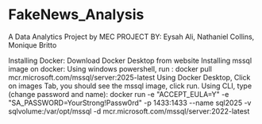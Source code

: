 # FakeNews_Analysis
A Data Analytics Project by MEC
PROJECT BY: 
Eysah Ali, Nathaniel Collins, Monique Britto


Installing Docker: Download Docker Desktop from website
Installing mssql image on docker:
Using windows powershell, run : 
docker pull mcr.microsoft.com/mssql/server:2025-latest
Using Docker Desktop, Click on images Tab, you should see the mssql image, click run.
Using CLI, type (change password and name): 
docker run -e "ACCEPT_EULA=Y" -e "SA_PASSWORD=YourStrong!Passw0rd" -p 1433:1433 --name sql2025 -v sqlvolume:/var/opt/mssql -d mcr.microsoft.com/mssql/server:2022-latest
